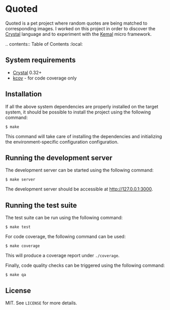 # Quoted

Quoted is a pet project where random quotes are being matched to corresponding images. I worked on
this project in order to discover the [Crystal](https://crystal-lang.org/) language and to 
experiment with the [Kemal](https://kemalcr.com/) micro framework.

.. contents:: Table of Contents
  :local:

## System requirements

* [Crystal](https://crystal-lang.org/) 0.32+
* [kcov](https://github.com/SimonKagstrom/kcov) - for code coverage only

## Installation

If all the above system dependencies are properly installed on the target system, it should be 
possible to install the project using the following command:

```shell
$ make
```

This command will take care of installing the dependencies and initializing the environment-specific 
configuration configuration.

## Running the development server

The development server can be started using the following command:

```shell
$ make server
```

The development server should be accessible at http://127.0.0.1:3000.

## Running the test suite

The test suite can be run using the following command:

```shell
$ make test
```

For code coverage, the following command can be used:

```shell
$ make coverage
```

This will produce a coverage report under `./coverage`.

Finally, code quality checks can be triggered using the following command:

```shell
$ make qa
```

## License

MIT. See `LICENSE` for more details.
